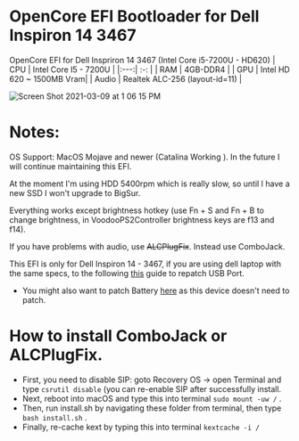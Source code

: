 # OpenCore EFI Bootloader for Dell Inspiron 14 3467
OpenCore EFI for Dell Inspriron 14 3467 (Intel Core i5-7200U - HD620)
| CPU | Intel Core I5 - 7200U |
|:---:| :-:                   |
| RAM | 4GB-DDR4              |
| GPU | Intel HD 620 ~ 1500MB Vram|
| Audio | Realtek ALC-256 (layout-id=11) |

![Screen Shot 2021-03-09 at 1 06 15 PM](https://user-images.githubusercontent.com/57698887/110426230-50186780-80d8-11eb-91bb-45d2d78e5b6e.png)

# Notes:
OS Support: MacOS Mojave and newer (Catalina Working ). In the future I will continue maintaining this EFI.

At the moment I'm using HDD 5400rpm which is really slow, so until I have a new SSD I won't upgrade to BigSur.

Everything works except brightness hotkey (use Fn + S and Fn + B to change brightness, in VoodooPS2Controller brightness keys are f13 and f14).

If you have problems with audio, use ~~ALCPlugFix~~. Instead use ComboJack.

This EFI is only for Dell Inspiron 14 - 3467, if you are using dell laptop with the same specs, to the following [this](https://dortania.github.io/OpenCore-Post-Install/usb/) guide to repatch USB Port.

* You might also want to patch Battery [here](https://dortania.github.io/OpenCore-Post-Install/laptop-specific/battery.html#dsdt-patching) as this device doesn't need to patch.

# How to install ComboJack or ALCPlugFix. 

* First, you need to disable SIP: goto Recovery OS -> open Terminal and type ``` csrutil disable ``` (you can re-enable SIP after successfully install.
* Next, reboot into macOS and type this into terminal ``` sudo mount -uw / ``` . 
* Then, run install.sh by navigating these folder from terminal, then type ``` bash install.sh ``` . 
* Finally, re-cache kext by typing this into terminal ``` kextcache -i / ```
